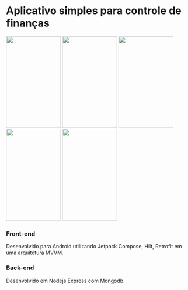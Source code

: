 # Aplicativo simples para controle de finanças
<p float="left">
  <img src="https://user-images.githubusercontent.com/44944936/154756527-6f6fd3e5-2d99-4508-99d7-af6199362074.png" data-canonical-src="https://gyazo.com/eb5c5741b6a9a16c692170a41a49c858.png" width="150" height="250"/>

<img src="https://user-images.githubusercontent.com/44944936/154756530-7c23e18b-10d6-4112-a130-b6a2fa271b0e.png" data-canonical-src="https://gyazo.com/eb5c5741b6a9a16c692170a41a49c858.png"  width="150" height="250"/>

<img src="https://user-images.githubusercontent.com/44944936/154756533-8ea70876-0f3b-4c6d-be15-6aa01f1d8a7d.png" data-canonical-src="https://gyazo.com/eb5c5741b6a9a16c692170a41a49c858.png"  width="150" height="250"/>

<img src="https://user-images.githubusercontent.com/44944936/154756538-cddce537-d8b7-4ee8-a983-dee924a33a7a.png" data-canonical-src="https://gyazo.com/eb5c5741b6a9a16c692170a41a49c858.png"  width="150" height="250"/>

<img src="https://user-images.githubusercontent.com/44944936/154756523-25841c54-f4f2-4c8d-b3bd-1eecac160fb5.png" data-canonical-src="https://gyazo.com/eb5c5741b6a9a16c692170a41a49c858.png"  width="150" height="250"/>
</p>


### Front-end

Desenvolvido para Android utilizando Jetpack Compose, Hilt, Retrofit em uma arquitetura MVVM.

### Back-end

Desenvolvido em Nodejs Express com Mongodb.

